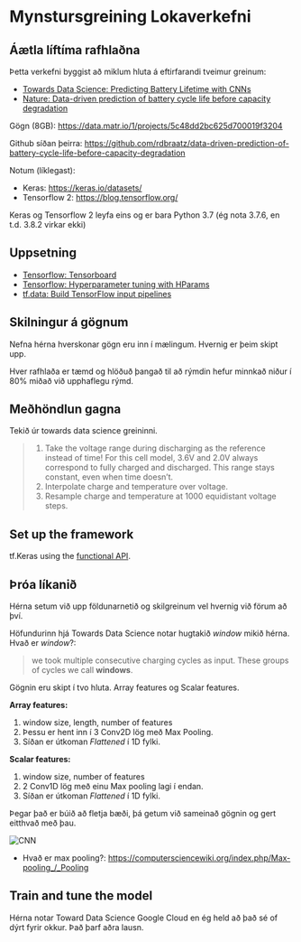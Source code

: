 # Mynstursgreining Lokaverkefni

## Áætla líftíma rafhlaðna

Þetta verkefni byggist að miklum hluta á eftirfarandi tveimur greinum: 

- [Towards Data Science: Predicting Battery Lifetime with CNNs](https://towardsdatascience.com/predicting-battery-lifetime-with-cnns-c5e1faeecc8f) 
- [Nature: Data-driven prediction of battery cycle life before capacity degradation](https://www.nature.com/articles/s41560-019-0356-8) 



Gögn (8GB): https://data.matr.io/1/projects/5c48dd2bc625d700019f3204

Github síðan þeirra: https://github.com/rdbraatz/data-driven-prediction-of-battery-cycle-life-before-capacity-degradation

Notum (líklegast):

* Keras: https://keras.io/datasets/
* Tensorflow 2: https://blog.tensorflow.org/

Keras og Tensorflow 2 leyfa eins og er bara Python 3.7 (ég nota 3.7.6, en t.d. 3.8.2 virkar ekki)

## Uppsetning
 - [Tensorflow: Tensorboard](https://www.tensorflow.org/tensorboard) 
 - [Tensorflow: Hyperparameter tuning with HParams](https://www.tensorflow.org/tensorboard/hyperparameter_tuning_with_hparams) 
 - [tf.data: Build TensorFlow input pipelines](https://www.tensorflow.org/guide/data) 
 
## Skilningur á gögnum

Nefna hérna hverskonar gögn eru inn í mælingum. Hvernig er þeim skipt upp.

Hver rafhlaða er tæmd og hlöðuð þangað til að rýmdin hefur minnkað niður í 80% miðað við upphaflegu rýmd. 
 
## Meðhöndlun gagna
Tekið úr towards data science greininni.
> 1. Take the voltage range during discharging as the reference instead of time!
> For this cell model, 3.6V and 2.0V always correspond to fully charged and discharged. This range stays constant, even when time doesn’t.
> 2. Interpolate charge and temperature over voltage.
> 3. Resample charge and temperature at 1000 equidistant voltage steps.

## Set up the framework
tf.Keras using the [functional API](https://www.tensorflow.org/guide/keras/functional). 



## Þróa líkanið
Hérna setum við upp földunarnetið og skilgreinum vel hvernig við förum að því.

Höfundurinn hjá Towards Data Science notar hugtakið *window* mikið hérna. Hvað er *window*?:
> we took multiple consecutive charging cycles as input. These groups of cycles we call **windows**.

Gögnin eru skipt í tvo hluta. Array features og Scalar features.

**Array features:**
1. window size, length, number of features
2. Þessu er hent inn í 3 Conv2D lög með Max Pooling.
3. Síðan er útkoman *Flattened* í 1D fylki.

**Scalar features:**
1. window size, number of features
2. 2 Conv1D lög með einu Max pooling lagi í endan.
3. Síðan er útkoman *Flattened* í 1D fylki.

Þegar það er búið að fletja bæði, þá getum við sameinað gögnin og gert eitthvað með þau.

![CNN](https://miro.medium.com/max/1250/0*MY2QgQAqk9oHaCNM)

* Hvað er max pooling?: https://computersciencewiki.org/index.php/Max-pooling_/_Pooling

## Train and tune the model

Hérna notar Toward Data Science Google Cloud en ég held að það sé of dýrt fyrir okkur. Það þarf aðra lausn.
